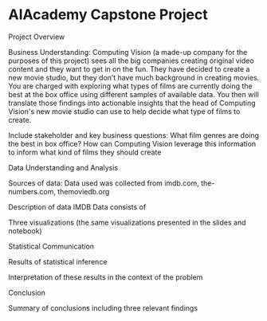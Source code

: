 # AIAcademy Capstone Project

Project Overview

Business Understanding: Computing Vision (a made-up company for the purposes of this project) sees all the big companies creating original video content and they want to get in on the fun. They have decided to create a new movie studio, but they don’t have much background in creating movies. You are charged with exploring what types of films are currently doing the best at the box office using different samples of available data. You then will translate those findings into actionable insights that the head of Computing Vision's new movie studio can use to help decide what type of films to create.

Include stakeholder and key business questions: What film genres are doing the best in box office? How can Computing Vision leverage this information to inform what kind of films they should create

Data Understanding and Analysis

  Sources of data: 
  Data used was collected from imdb.com, the-numbers.com, themoviedb.org

  Description of data
  IMDB Data consists of 

  Three visualizations (the same visualizations presented in the slides and notebook)
  

Statistical Communication

  Results of statistical inference

  Interpretation of these results in the context of the problem

Conclusion

  Summary of conclusions including three relevant findings
